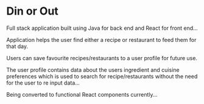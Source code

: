 # Din or Out
Full stack application built using Java for back end and React for front end... 

Application helps the user find either a recipe or restaurant to feed them for that day. 

Users can save favourite recipes/restaurants to a user profile for future use. 

The user profile contains data about the users ingredient and cuisine preferences which is used to search for recipe/restaurants without the need for the user to re input data...

Being converted to functional React components currently...
